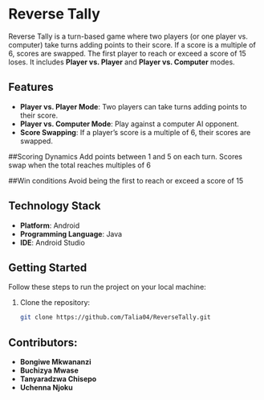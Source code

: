 # Reverse Tally

Reverse Tally is a turn-based game where two players (or one player vs. computer) take turns adding points to their score. If a score is a multiple of 6, scores are swapped. The first player to reach or exceed a score of 15 loses. It includes **Player vs. Player** and **Player vs. Computer** modes. 

## Features

- **Player vs. Player Mode**: Two players can take turns adding points to their score.
- **Player vs. Computer Mode**: Play against a computer AI opponent.
- **Score Swapping**: If a player’s score is a multiple of 6, their scores are swapped.

##Scoring Dynamics
Add points between 1 and 5 on each turn.
Scores swap when the total reaches multiples of 6

##Win conditions
Avoid being the first to reach or exceed a score of 15

## Technology Stack

- **Platform**: Android
- **Programming Language**: Java
- **IDE**: Android Studio

## Getting Started

Follow these steps to run the project on your local machine:

1. Clone the repository:
   ```bash
   git clone https://github.com/Talia04/ReverseTally.git

## Contributors:

- **Bongiwe Mkwananzi**
- **Buchizya Mwase**
- **Tanyaradzwa Chisepo**
- **Uchenna Njoku**
